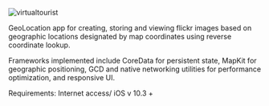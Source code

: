 
![virtualtourist](https://user-images.githubusercontent.com/12479502/32130976-1c6b8906-bb71-11e7-886f-efeda2fb5515.png)


GeoLocation app for creating, storing and viewing flickr images based on geographic locations designated by map coordinates using reverse coordinate lookup.

Frameworks implemented include CoreData for persistent state, MapKit for geographic positioning, GCD and native networking utilities for performance optimization, and responsive UI.

Requirements: 
Internet access/ iOS v 10.3 +
